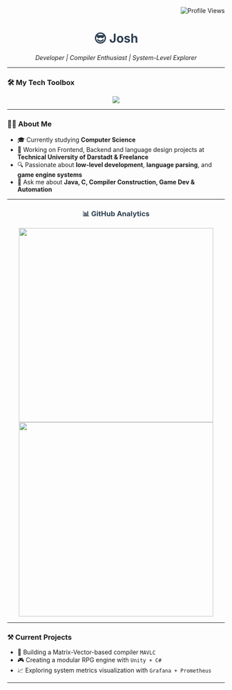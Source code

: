 
<!-- Profile Views -->
<p align="right">
  <img src="https://komarev.com/ghpvc/?username=jf-2121&label=Profile%20views&color=blueviolet&style=plastic" alt="Profile Views" />
</p>
<!-- Title -->
<h1 align="center" style="color: #2C3E50;">😎 Josh </h1>
<p align="center">
  <em>Developer | Compiler Enthusiast | System-Level Explorer</em>
</p>


---
<!-- Tech Stack -->
<h3>🛠️ My Tech Toolbox</h3>
<p align="center">
  <a href="https://skillicons.dev">
    <img src="https://skillicons.dev/icons?i=c,cpp,java,python,dart,kotlin,git,github,wasm,vscode,html,css,ruby,rails,figma,notion,flutter,androidstudio,unity,unreal,blender,grafana,prometheus,docker,linux,windows,apple," />
  </a>
</p>

---
<!-- About Me -->
### 👨‍💻 About Me
- 🎓 Currently studying **Computer Science**
- 🏢 Working on Frontend, Backend and language design projects at **Technical University of Darstadt & Freelance**
- 🔍 Passionate about **low-level development**, **language parsing**, and **game engine systems**
- 💬 Ask me about **Java, C, Compiler Construction, Game Dev & Automation**
---


<!-- GitHub Stats -->
<h3 align="center" style="color: #2C3E50;">📊 GitHub Analytics</h3>
<div align="center">
  <img width="450" src="https://github-readme-stats.vercel.app/api?username=jf-2121&theme=radical&hide_border=true&count_private=true&show_icons=true" />
  <img width="450" src="https://github-readme-stats.vercel.app/api/top-langs/?username=jf-2121&hide=html,javascript,java,css&layout=compact&theme=radical&hide_border=true"/>
</div>

---
<!-- What I'm Doing -->
### ⚒️ Current Projects
- 🧠 Building a Matrix-Vector-based compiler `MAVLC`
- 🎮 Creating a modular RPG engine with `Unity + C#`
- 📈 Exploring system metrics visualization with `Grafana + Prometheus`
---
